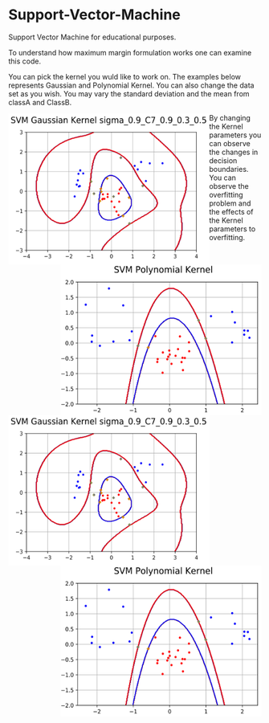 # Support-Vector-Machine
Support Vector Machine for educational purposes.

To understand how maximum margin formulation works one can examine this code.

You can pick the kernel you wuld like to work on. The examples below represents Gaussian and Polynomial Kernel. You can also change the data set as you wish. You may vary the standard deviation and the mean from classA and ClassB.



<img align="left" width="400" height="300" src="https://github.com/EzgiKorkmaz/Support-Vector-Machine/blob/master/C_7.png"> <img align="right" width="400" height="300" src="https://github.com/EzgiKorkmaz/Support-Vector-Machine/blob/master/poly.png?raw=true">

By changing the Kernel parameters you can observe the changes in decision boundaries. You can observe the overfitting problem and the effects of the Kernel parameters to overfitting.


<img align="left" width="400" height="300" src="https://github.com/EzgiKorkmaz/Support-Vector-Machine/blob/master/C_7.png"> <img align="right" width="400" height="300" src="https://github.com/EzgiKorkmaz/Support-Vector-Machine/blob/master/poly.png?raw=true">
